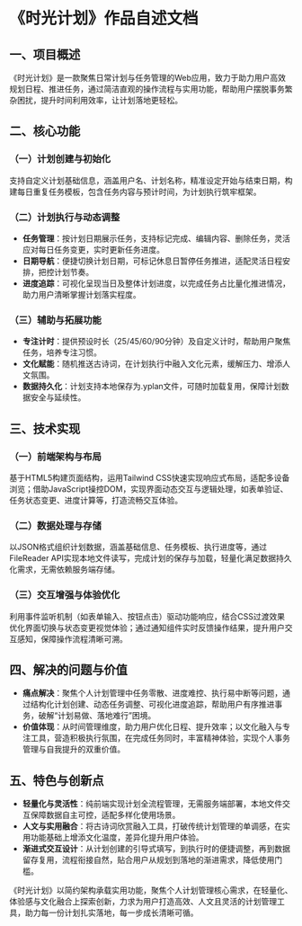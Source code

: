 # 《时光计划》作品自述文档
## 一、项目概述
《时光计划》是一款聚焦日常计划与任务管理的Web应用，致力于助力用户高效规划日程、推进任务，通过简洁直观的操作流程与实用功能，帮助用户摆脱事务繁杂困扰，提升时间利用效率，让计划落地更轻松。

## 二、核心功能
### （一）计划创建与初始化
支持自定义计划基础信息，涵盖用户名、计划名称，精准设定开始与结束日期，构建每日重复任务模板，包含任务内容与预计时间，为计划执行筑牢框架。

### （二）计划执行与动态调整
- **任务管理**：按计划日期展示任务，支持标记完成、编辑内容、删除任务，灵活应对每日任务变更，实时更新任务进度。 
- **日期导航**：便捷切换计划日期，可标记休息日暂停任务推进，适配灵活日程安排，把控计划节奏。 
- **进度追踪**：可视化呈现当日及整体计划进度，以完成任务占比量化推进情况，助力用户清晰掌握计划落实程度。 

### （三）辅助与拓展功能
- **专注计时**：提供预设时长（25/45/60/90分钟）及自定义计时，帮助用户聚焦任务，培养专注习惯。 
- **文化赋能**：随机推送古诗词，在计划执行中融入文化元素，缓解压力、增添人文氛围。 
- **数据持久化**：计划支持本地保存为.yplan文件，可随时加载复用，保障计划数据安全与延续性。 

## 三、技术实现
### （一）前端架构与布局
基于HTML5构建页面结构，运用Tailwind CSS快速实现响应式布局，适配多设备浏览；借助JavaScript操控DOM，实现界面动态交互与逻辑处理，如表单验证、任务状态变更、进度计算等，打造流畅交互体验。

### （二）数据处理与存储
以JSON格式组织计划数据，涵盖基础信息、任务模板、执行进度等，通过FileReader API实现本地文件读写，完成计划的保存与加载，轻量化满足数据持久化需求，无需依赖服务端存储。

### （三）交互增强与体验优化
利用事件监听机制（如表单输入、按钮点击）驱动功能响应，结合CSS过渡效果优化界面切换与状态变更视觉体验；通过通知组件实时反馈操作结果，提升用户交互感知，保障操作流程清晰可溯。

## 四、解决的问题与价值
- **痛点解决**：聚焦个人计划管理中任务零散、进度难控、执行易中断等问题，通过结构化计划创建、动态任务调整、可视化进度追踪，帮助用户有序推进事务，破解“计划易做、落地难行”困境。 
- **价值体现**：从时间管理维度，助力用户优化日程、提升效率；以文化融入与专注工具，营造积极执行氛围，在完成任务同时，丰富精神体验，实现个人事务管理与自我提升的双重价值。 

## 五、特色与创新点
- **轻量化与灵活性**：纯前端实现计划全流程管理，无需服务端部署，本地文件交互保障数据自主可控，适配多样化使用场景。 
- **人文与实用融合**：将古诗词欣赏融入工具，打破传统计划管理的单调感，在实用功能基础上增添文化温度，差异化提升用户体验。 
- **渐进式交互设计**：从计划创建的引导式填写，到执行时的便捷调整，再到数据留存复用，流程衔接自然，贴合用户从规划到落地的渐进需求，降低使用门槛。 

《时光计划》以简约架构承载实用功能，聚焦个人计划管理核心需求，在轻量化、体验感与文化融合上探索创新，力求为用户打造高效、人文且灵活的计划管理工具，助力每一份计划扎实落地，每一步成长清晰可循。 
